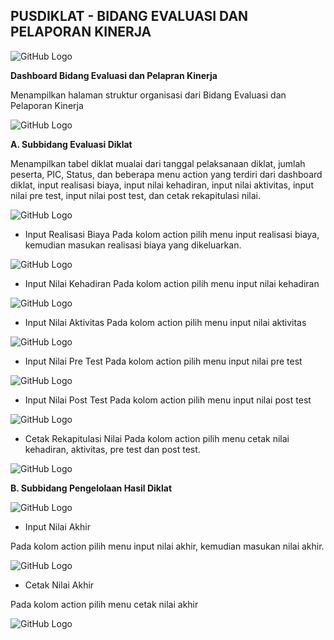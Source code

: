 ## PUSDIKLAT - BIDANG EVALUASI DAN PELAPORAN KINERJA ##

![GitHub Logo](/images/66.jpg)

**Dashboard Bidang Evaluasi dan Pelapran Kinerja**

Menampilkan halaman struktur organisasi dari Bidang Evaluasi dan Pelaporan Kinerja

![GitHub Logo](/images/67.jpg)

**A. Subbidang Evaluasi Diklat**

Menampilkan tabel diklat mualai dari tanggal pelaksanaan diklat, jumlah peserta, PIC, Status, dan beberapa menu action yang terdiri dari dashboard diklat, input realisasi biaya, input nilai kehadiran, input nilai aktivitas, input nilai pre test, input nilai post test, dan cetak rekapitulasi nilai.

![GitHub Logo](/images/68.jpg)

- Input Realisasi Biaya
Pada kolom action pilih menu input realisasi biaya, kemudian masukan realisasi biaya yang dikeluarkan.

![GitHub Logo](/images/69.jpg)

- Input Nilai Kehadiran
Pada kolom action pilih menu input nilai kehadiran

![GitHub Logo](/images/70.jpg)

- Input Nilai Aktivitas
Pada kolom action pilih menu input nilai aktivitas

![GitHub Logo](/images/71.jpg)

- Input Nilai Pre Test
Pada kolom action pilih menu input nilai pre test

![GitHub Logo](/images/72.jpg)

- Input Nilai Post Test
Pada kolom action pilih menu input nilai post test

![GitHub Logo](/images/73.jpg)

- Cetak Rekapitulasi Nilai
Pada kolom action pilih menu cetak nilai kehadiran, aktivitas, pre test dan post test.

![GitHub Logo](/images/74.jpg)

**B. Subbidang Pengelolaan Hasil Diklat**

![GitHub Logo](/images/75.jpg)

- Input Nilai Akhir

Pada kolom action pilih menu input nilai akhir, kemudian masukan nilai akhir.

![GitHub Logo](/images/76.jpg)

- Cetak Nilai Akhir

Pada kolom action pilih menu cetak nilai akhir 

![GitHub Logo](/images/82.jpg)

